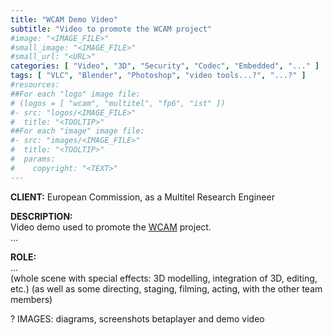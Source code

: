 ```yaml
---
title: "WCAM Demo Video"
subtitle: "Video to promote the WCAM project"
#image: "<IMAGE_FILE>"
#small_image: "<IMAGE_FILE>"
#small_url: "<URL>"
categories: [ "Video", "3D", "Security", "Codec", "Embedded", "..." ]
tags: [ "VLC", "Blender", "Photoshop", "video tools...?", "...?" ]
#resources:
##For each "logo" image file:
# (logos = [ "wcam", "multitel", "fp6", "ist" ])
#- src: "logos/<IMAGE_FILE>"
#  title: "<TOOLTIP>"
##For each "image" image file:
#- src: "images/<IMAGE_FILE>"
#  title: "<TOOLTIP>"
#  params:
#    copyright: "<TEXT>"
---
```


<b>CLIENT:</b> European Commission, as a Multitel Research Engineer<br>

<b>DESCRIPTION:</b><br>
Video demo used to promote the [WCAM](/pro/multitel/wcam) project.<br>
...

<b>ROLE:</b><br>
...<br>
(whole scene with special effects: 3D modelling, integration of 3D, editing, etc.)
(as well as some directing, staging, filming, acting, with the other team members)

?
IMAGES: diagrams, screenshots betaplayer and demo video
